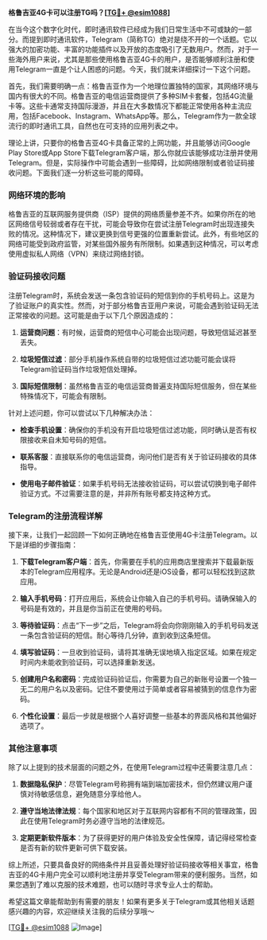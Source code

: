 **格鲁吉亚4G卡可以注册TG吗？[[TG💪+ @esim1088](https://t.me/s/esim1088)]**

在当今这个数字化时代，即时通讯软件已经成为我们日常生活中不可或缺的一部分。而提到即时通讯软件，Telegram（简称TG）绝对是绕不开的一个话题。它以强大的加密功能、丰富的功能插件以及开放的态度吸引了无数用户。然而，对于一些海外用户来说，尤其是那些使用格鲁吉亚4G卡的用户，是否能够顺利注册和使用Telegram一直是个让人困惑的问题。今天，我们就来详细探讨一下这个问题。

首先，我们需要明确一点：格鲁吉亚作为一个地理位置独特的国家，其网络环境与国内有很大的不同。格鲁吉亚的电信运营商提供了多种SIM卡套餐，包括4G流量卡等。这些卡通常支持国际漫游，并且在大多数情况下都能正常使用各种主流应用，包括Facebook、Instagram、WhatsApp等。那么，Telegram作为一款全球流行的即时通讯工具，自然也在可支持的应用列表之中。

理论上讲，只要你的格鲁吉亚4G卡具备正常的上网功能，并且能够访问Google Play Store或App Store下载Telegram客户端，那么你就应该能够成功注册并使用Telegram。但是，实际操作中可能会遇到一些障碍，比如网络限制或者验证码接收问题。下面我们逐一分析这些可能的障碍。

### 网络环境的影响

格鲁吉亚的互联网服务提供商（ISP）提供的网络质量参差不齐。如果你所在的地区网络信号较弱或者存在干扰，可能会导致你在尝试注册Telegram时出现连接失败的情况。这种情况下，建议更换到信号更强的位置重新尝试。此外，有些地区的网络可能受到政府监管，对某些国外服务有所限制。如果遇到这种情况，可以考虑使用虚拟私人网络（VPN）来绕过网络封锁。

### 验证码接收问题

注册Telegram时，系统会发送一条包含验证码的短信到你的手机号码上。这是为了验证账户的真实性。然而，对于部分格鲁吉亚用户来说，可能会遇到验证码无法正常接收的问题。这可能是由于以下几个原因造成的：

1. **运营商问题**：有时候，运营商的短信中心可能会出现问题，导致短信延迟甚至丢失。
   
2. **垃圾短信过滤**：部分手机操作系统自带的垃圾短信过滤功能可能会误将Telegram验证码当作垃圾短信处理掉。

3. **国际短信限制**：虽然格鲁吉亚的电信运营商普遍支持国际短信服务，但在某些特殊情况下，可能会有限制。

针对上述问题，你可以尝试以下几种解决办法：

- **检查手机设置**：确保你的手机没有开启垃圾短信过滤功能，同时确认是否有权限接收来自未知号码的短信。
  
- **联系客服**：直接联系你的电信运营商，询问他们是否有关于验证码接收的具体指导。

- **使用电子邮件验证**：如果手机号码无法接收验证码，可以尝试切换到电子邮件验证方式。不过需要注意的是，并非所有账号都支持这种方式。

### Telegram的注册流程详解

接下来，让我们一起回顾一下如何正确地在格鲁吉亚使用4G卡注册Telegram。以下是详细的步骤指南：

1. **下载Telegram客户端**：首先，你需要在手机的应用商店里搜索并下载最新版本的Telegram应用程序。无论是Android还是iOS设备，都可以轻松找到这款应用。

2. **输入手机号码**：打开应用后，系统会让你输入自己的手机号码。请确保输入的号码是有效的，并且是你当前正在使用的号码。

3. **等待验证码**：点击“下一步”之后，Telegram将会向你刚刚输入的手机号码发送一条包含验证码的短信。耐心等待几分钟，直到收到这条短信。

4. **填写验证码**：一旦收到验证码，请将其准确无误地填入指定区域。如果在规定时间内未能收到验证码，可以选择重新发送。

5. **创建用户名和密码**：完成验证码验证后，你需要为自己的新账号设置一个独一无二的用户名以及密码。记住不要使用过于简单或者容易被猜到的信息作为密码。

6. **个性化设置**：最后一步就是根据个人喜好调整一些基本的界面风格和其他偏好选项了。

### 其他注意事项

除了以上提到的技术层面的问题之外，在使用Telegram过程中还需要注意几点：

1. **数据隐私保护**：尽管Telegram号称拥有端到端加密技术，但仍然建议用户谨慎对待敏感信息，避免随意分享给他人。

2. **遵守当地法律法规**：每个国家和地区对于互联网内容都有不同的管理政策，因此在使用Telegram时务必遵守当地的法律规范。

3. **定期更新软件版本**：为了获得更好的用户体验及安全性保障，请记得经常检查是否有新的软件更新可供下载安装。

综上所述，只要具备良好的网络条件并且妥善处理好验证码接收等相关事宜，格鲁吉亚的4G卡用户完全可以顺利地注册并享受Telegram带来的便利服务。当然，如果您遇到了难以克服的技术难题，也可以随时寻求专业人士的帮助。

希望这篇文章能帮助到有需要的朋友！如果有更多关于Telegram或其他相关话题感兴趣的内容，欢迎继续关注我的后续分享哦～

[[TG💪+ @esim1088](https://t.me/s/esim1088) ![Image](https://i.postimg.cc/4NQfJmqS/Snipaste-2025-05-13-00-14-12.png)]